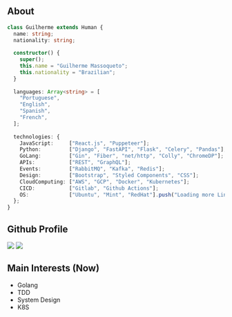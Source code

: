 ## About

```typescript
class Guilherme extends Human {
  name: string;
  nationality: string;
  
  constructor() {
    super();
    this.name = "Guilherme Massoqueto";
    this.nationality = "Brazilian";
  }
  
  languages: Array<string> = [
    "Portuguese",
    "English",
    "Spanish",
    "French",
  ];
  
  technologies: {
    JavaScript:     ["React.js", "Puppeteer"];
    Python:         ["Django", "FastAPI", "Flask", "Celery", "Pandas"];
    GoLang:         ["Gin", "Fiber", "net/http", "Colly", "ChromeDP"];
    APIs:           ["REST", "GraphQL"];
    Events:         ["RabbitMQ", "Kafka", "Redis"];
    Design:         ["Bootstrap", "Styled Components", "CSS"];
    CloudComputing: ["AWS", "GCP", "Docker", "Kubernetes"];
    CICD:           ["Gitlab", "Github Actions"];
    OS:             ["Ubuntu", "Mint", "RedHat"].push("Loading more Linux distros...")
  };
}
```


## Github Profile

<p float="left">
  <img src="https://github-readme-stats.vercel.app/api?username=guimassoqueto&count_private=true&show_icons=true&theme=github_dark" />
  <img src="https://github-readme-stats.vercel.app/api/top-langs/?username=guimassoqueto&theme=github_dark&layout=compact" />
</p>

## Main Interests (Now)
* Golang
* TDD
* System Design
* K8S
